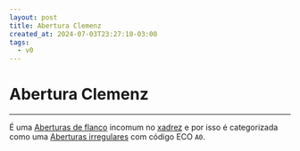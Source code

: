 ```yaml
---
layout: post
title: Abertura Clemenz
created_at: 2024-07-03T23:27:10-03:00
tags:
  - v0
---
```

# Abertura Clemenz
----

É uma [Aberturas de flanco](index/Aberturas%20de%20flanco.md) incomum no [xadrez](index/Xadrez.md) e por isso é categorizada como uma [Aberturas irregulares](index/Aberturas%20irregulares.md) com código ECO `A0`.
